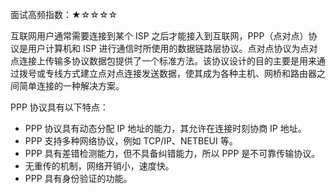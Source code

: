 面试高频指数：★☆☆☆☆

互联网用户通常需要连接到某个 ISP 之后才能接入到互联网，PPP（点对点）协议是用户计算机和 ISP 进行通信时所使用的数据链路层协议。点对点协议为点对点连接上传输多协议数据包提供了一个标准方法。该协议设计的目的主要是用来通过拨号或专线方式建立点对点连接发送数据，使其成为各种主机、网桥和路由器之间简单连接的一种解决方案。

PPP 协议具有以下特点：

* PPP 协议具有动态分配 IP 地址的能力，其允许在连接时刻协商 IP 地址。
* PPP 支持多种网络协议，例如 TCP/IP、NETBEUI 等。
* PPP 具有差错检测能力，但不具备纠错能力，所以 PPP 是不可靠传输协议。
* 无重传的机制，网络开销小，速度快。
* PPP 具有身份验证的功能。

